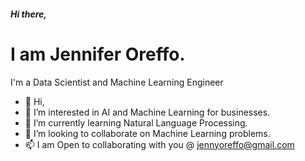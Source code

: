 

##### **Hi there,**


# **I am Jennifer Oreffo.**

 I'm a Data Scientist and Machine Learning Engineer
- 👋 Hi, 
- 👀 I’m interested in AI and Machine Learning for businesses.
- 🌱 I’m currently learning Natural Language Processing.
- 💞️ I’m looking to collaborate on Machine Learning problems.
- 📫 I am Open to collaborating with you @ jennyoreffo@gmail.com

<!---
jenniferoreffo/jenniferoreffo is a ✨ special ✨ repository because its `README.md` (this file) appears on your GitHub profile.
You can click the Preview link to take a look at your changes.
--->
